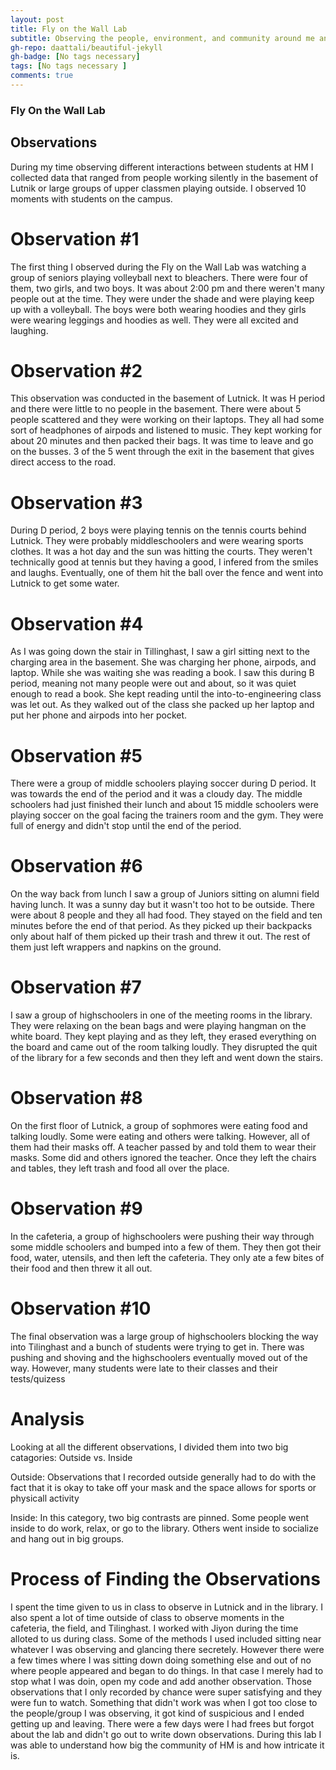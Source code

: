 ```yaml
---
layout: post
title: Fly on the Wall Lab
subtitle: Observing the people, environment, and community around me and look for the behaviors/interactions in these instances.
gh-repo: daattali/beautiful-jekyll
gh-badge: [No tags necessary]
tags: [No tags necessary ]
comments: true
---
```

### Fly On the Wall Lab

## Observations
During my time observing different interactions between students at HM I collected data that ranged from people working silently in the basement of Lutnik or large groups of upper classmen playing outside.
I observed 10 moments with students on the campus.

# Observation #1
The first thing I observed during the Fly on the Wall Lab was watching a group of seniors playing volleyball next to bleachers. There were four of them, two girls, and two boys. It was about 2:00 pm and there weren't many people out at the time. They were under the shade and were playing keep up with a volleyball. The boys were both wearing hoodies and they girls were wearing leggings and hoodies as well. They were all excited and laughing.

# Observation #2
This observation was conducted in the basement of Lutnick. It was H period and there were little to no people in the basement. There were about 5 people scattered and they were working on their laptops. They all had some sort of headphones of airpods and listened to music. They kept working for about 20 minutes and then packed their bags. It was time to leave and go on the busses. 3 of the 5 went through the exit in the basement that gives direct access to the road. 

# Observation #3
During D period, 2 boys were playing tennis on the tennis courts behind Lutnick. They were probably middleschoolers and were wearing sports clothes. It was a hot day and the sun was hitting the courts. They weren't technically good at tennis but they having a good, I infered from the smiles and laughs. Eventually, one of them hit the ball over the fence and went into Lutnick to get some water.

# Observation #4 
As I was going down the stair in Tillinghast, I saw a girl sitting next to the charging area in the basement. She was charging her phone, airpods, and laptop. While she was waiting she was reading a book. I saw this during B period, meaning not many people were out and about, so it was quiet enough to read a book. She kept reading until the into-to-engineering class was let out. As they walked out of the class she packed up her laptop and put her phone and airpods into her pocket.

# Observation #5
There were a group of middle schoolers playing soccer during D period. It was towards the end of the period and it was a cloudy day. The middle schoolers had just finished their lunch and about 15 middle schoolers were playing soccer on the goal facing the trainers room and the gym. They were full of energy and didn't stop until the end of the period. 

# Observation #6
On the way back from lunch I saw a group of Juniors sitting on alumni field having lunch. It was a sunny day but it wasn't too hot to be outside. There were about 8 people and they all had food. They stayed on the field and ten minutes before the end of that period. As they picked up their backpacks only about half of them picked up their trash and threw it out. The rest of them just left wrappers and napkins on the ground.

# Observation #7
I saw a group of highschoolers in one of the meeting rooms in the library. They were relaxing on the bean bags and were playing hangman on the white board. They kept playing and as they left, they erased everything on the board and came out of the room talking loudly. They disrupted the quit of the library for a few seconds and then they left and went down the stairs.

# Observation #8
On the first floor of Lutnick, a group of sophmores were eating food and talking loudly. Some were eating and others were talking. However, all of them had their masks off. A teacher passed by and told them to wear their masks. Some did and others ignored the teacher. Once they left the chairs and tables, they left trash and food all over the place.

# Observation #9
In the cafeteria, a group of highschoolers were pushing their way through some middle schoolers and bumped into a few of them. They then got their food, water, utensils, and then left the cafeteria. They only ate a few bites of their food and then threw it all out.

# Observation #10
The final observation was a large group of highschoolers blocking the way into Tilinghast and a bunch of students were trying to get in. There was pushing and shoving and the highschoolers eventually moved out of the way. However, many students were late to their classes and their tests/quizess

# Analysis 
Looking at all the different observations, I divided them into two big catagories:
Outside vs. Inside

Outside: Observations that I recorded outside generally had to do with the fact that it is okay to take off your mask and the space allows for sports or physicall activity

Inside: In this category, two big contrasts are pinned. Some people went inside to do work, relax, or go to the library. Others went inside to socialize and hang out in big groups. 

# Process of Finding the Observations
I spent the time given to us in class to observe in Lutnick and in the library. I also spent a lot of time outside of class to observe moments in the cafeteria, the field, and Tilinghast. I worked with Jiyon during the time alloted to us during class. Some of the methods I used included sitting near whatever I was observing and glancing there secretely. However there were a few times where I was sitting down doing something else and out of no where people appeared and began to do things. In that case I merely had to stop what I was doin, open my code and add another observation. Those observations that I only recorded by chance were super satisfying and they were fun to watch. Something that didn't work was when I got too close to the people/group I was observing, it got kind of suspicious and I ended getting up and leaving. There were a few days were I had frees but forgot about the lab and didn't go out to write down observations. During this lab I was able to understand how big the community of HM is and how intricate it is. 
